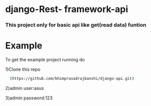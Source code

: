 # django-Rest- framework-api
<h3>This project only for basic api like get(read data) funtion</h3>

# Example
<p>To get the example project running do</p>
<p>1)Clone this repo</p>

```bash
  (https://github.com/bhimprasadrajbanshi/django-api.git)
```

<p>2)admin user:asus</p>
<p>3)admin password:123</p>


